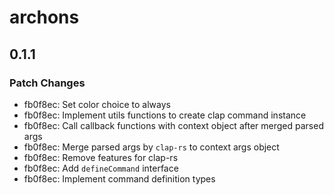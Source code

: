 # archons

## 0.1.1

### Patch Changes

- fb0f8ec: Set color choice to always
- fb0f8ec: Implement utils functions to create clap command instance
- fb0f8ec: Call callback functions with context object after merged parsed args
- fb0f8ec: Merge parsed args by `clap-rs` to context args object
- fb0f8ec: Remove features for clap-rs
- fb0f8ec: Add `defineCommand` interface
- fb0f8ec: Implement command definition types
